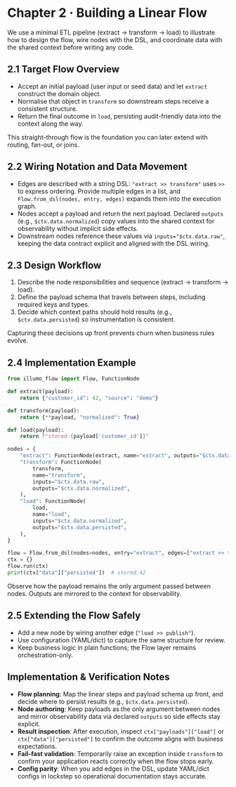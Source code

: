 # Chapter 2 · Building a Linear Flow

We use a minimal ETL pipeline (extract → transform → load) to illustrate how to design the flow, wire nodes with the DSL, and coordinate data with the shared context before writing any code.

## 2.1 Target Flow Overview
- Accept an initial payload (user input or seed data) and let `extract` construct the domain object.
- Normalise that object in `transform` so downstream steps receive a consistent structure.
- Return the final outcome in `load`, persisting audit-friendly data into the context along the way.

This straight-through flow is the foundation you can later extend with routing, fan-out, or joins.

## 2.2 Wiring Notation and Data Movement
- Edges are described with a string DSL: `"extract >> transform"` uses `>>` to express ordering. Provide multiple edges in a list, and `Flow.from_dsl(nodes, entry, edges)` expands them into the execution graph.
- Nodes accept a payload and return the next payload. Declared `outputs` (e.g., `$ctx.data.normalized`) copy values into the shared context for observability without implicit side effects.
- Downstream nodes reference these values via `inputs="$ctx.data.raw"`, keeping the data contract explicit and aligned with the DSL wiring.

## 2.3 Design Workflow
1. Describe the node responsibilities and sequence (extract → transform → load).
2. Define the payload schema that travels between steps, including required keys and types.
3. Decide which context paths should hold results (e.g., `$ctx.data.persisted`) so instrumentation is consistent.

Capturing these decisions up front prevents churn when business rules evolve.

## 2.4 Implementation Example
```python
from illumo_flow import Flow, FunctionNode

def extract(payload):
    return {"customer_id": 42, "source": "demo"}

def transform(payload):
    return {**payload, "normalized": True}

def load(payload):
    return f"stored:{payload['customer_id']}"

nodes = {
    "extract": FunctionNode(extract, name="extract", outputs="$ctx.data.raw"),
    "transform": FunctionNode(
        transform,
        name="transform",
        inputs="$ctx.data.raw",
        outputs="$ctx.data.normalized",
    ),
    "load": FunctionNode(
        load,
        name="load",
        inputs="$ctx.data.normalized",
        outputs="$ctx.data.persisted",
    ),
}

flow = Flow.from_dsl(nodes=nodes, entry="extract", edges=["extract >> transform", "transform >> load"])
ctx = {}
flow.run(ctx)
print(ctx["data"]["persisted"])  # stored:42
```

Observe how the payload remains the only argument passed between nodes. Outputs are mirrored to the context for observability.

## 2.5 Extending the Flow Safely
- Add a new node by wiring another edge (`"load >> publish"`).
- Use configuration (YAML/dict) to capture the same structure for review.
- Keep business logic in plain functions; the Flow layer remains orchestration-only.

## Implementation & Verification Notes
- **Flow planning**: Map the linear steps and payload schema up front, and decide where to persist results (e.g., `$ctx.data.persisted`).
- **Node authoring**: Keep payloads as the only argument between nodes and mirror observability data via declared `outputs` so side effects stay explicit.
- **Result inspection**: After execution, inspect `ctx["payloads"]["load"]` or `ctx["data"]["persisted"]` to confirm the outcome aligns with business expectations.
- **Fail-fast validation**: Temporarily raise an exception inside `transform` to confirm your application reacts correctly when the flow stops early.
- **Config parity**: When you add edges in the DSL, update YAML/dict configs in lockstep so operational documentation stays accurate.
